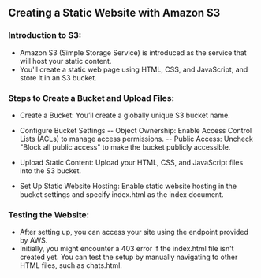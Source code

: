 ## Creating a Static Website with Amazon S3

### Introduction to S3:

- Amazon S3 (Simple Storage Service) is introduced as the service that will host your static content.
- You'll create a static web page using HTML, CSS, and JavaScript, and store it in an S3 bucket.

### Steps to Create a Bucket and Upload Files:

- Create a Bucket: You’ll create a globally unique S3 bucket name.

- Configure Bucket Settings
  -- Object Ownership: Enable Access Control Lists (ACLs) to manage access permissions.
  -- Public Access: Uncheck "Block all public access" to make the bucket publicly accessible.

- Upload Static Content: Upload your HTML, CSS, and JavaScript files into the S3 bucket.

- Set Up Static Website Hosting: Enable static website hosting in the bucket settings and specify index.html as the index document.

### Testing the Website:

- After setting up, you can access your site using the endpoint provided by AWS.
- Initially, you might encounter a 403 error if the index.html file isn't created yet. You can test the setup by manually navigating to other HTML files, such as chats.html.
